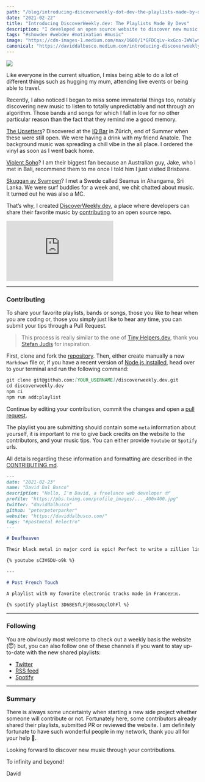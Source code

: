 ```yaml
---
path: "/blog/introducing-discoverweekly-dot-dev-the-playlists-made-by-devs"
date: "2021-02-22"
title: "Introducing DiscoverWeekly.dev: The Playlists Made By Devs"
description: "I developed an open source website to discover new music on a weekly basis without an algorithm."
tags: "#showdev #webdev #motivation #music"
image: "https://cdn-images-1.medium.com/max/1600/1*GFDCqLv-kxGco-IWWlwtJw.png"
canonical: "https://daviddalbusco.medium.com/introducing-discoverweekly-dev-the-playlists-made-by-devs-66e9d14f6e05"
---
```


![](https://cdn-images-1.medium.com/max/1600/1*GFDCqLv-kxGco-IWWlwtJw.png)

Like everyone in the current situation, I miss being able to do a lot of different things such as hugging my mum, attending live events or being able to travel.

Recently, I also noticed I began to miss some immaterial things too, notably discovering new music to listen to totally unpredictably and not through an algorithm. Those bands and songs for which I fall in love for no other particular reason than the fact that they remind me a good memory.

[The Upsetters](https://www.youtube.com/watch?v=e1dt57Uq2hU&list=PL0B8FFFE57D5024AE)? Discovered at the [IQ Bar](https://www.iq-bar.com/) in Zürich, end of Summer when these were still open. We were having a drink with my friend Anatole. The background music was spreading a chill vibe in the all place. I ordered the vinyl as soon as I went back home.

[Violent Soho](https://www.youtube.com/watch?v=RN9NC4iQcsA)? I am their biggest fan because an Australian guy, Jake, who I met in Bali, recommend them to me once I told him I just visited Brisbane.

[Skuggan av Svampen](https://www.youtube.com/watch?v=vd_G92JIIaw)? I met a Swede called Seamus in Ahangama, Sri Lanka. We were surf buddies for a week and, we chit chatted about music. It turned out he was also a MC.

That’s why, I created [DiscoverWeekly.dev](https://discoverweekly.dev/), a place where developers can share their favorite music by [contributing](https://github.com/peterpeterparker/discoverweekly.dev#contributing) to an open source repo.

<iframe width="280" height="158" src="https://www.youtube.com/embed/uohpcHeR_E8" frameborder="0" allow="accelerometer; autoplay; encrypted-media; gyroscope; picture-in-picture" allowfullscreen></iframe>
<br/>

---

### Contributing

To share your favorite playlists, bands or songs, those you like to hear when you are coding or, those you simply just like to hear any time, you can submit your tips through a Pull Request.

> This process is really similar to the one of [Tiny Helpers.dev](https://tiny-helpers.dev/), thank you [Stefan Judis](https://twitter.com/stefanjudis) for inspiration.

First, clone and fork the [repository](https://github.com/peterpeterparker/discoverweekly.dev). Then, either create manually a new `Markdown` file or, if you have a recent version of [Node.js installed](https://nodejs.org/en/), head over to your terminal and run the following command:

```markdown
git clone git@github.com:[YOUR_USERNAME]/discoverweekly.dev.git
cd discoverweekly.dev
npm ci
npm run add:playlist
```

Continue by editing your contribution, commit the changes and open a [pull request](https://help.github.com/en/github/collaborating-with-issues-and-pull-requests/creating-a-pull-request).

The playlist you are submitting should contain some `meta` information about yourself, it is important to me to give back credits on the website to the contributors, and your music tips. You can either provide `Youtube` or `Spotify` urls.

All details regarding these information and formatting are described in the [CONTRIBUTING.md](https://github.com/peterpeterparker/discoverweekly.dev/blob/main/CONTRIBUTING.md).

```markdown
---
date: "2021-02-23"
name: "David Dal Busco"
description: "Hello, I'm David, a freelance web developer 🤓"
profile: "https://pbs.twimg.com/profile_images/..._400x400.jpg"
twitter: "daviddalbusco"
github: "peterpeterparker"
website: "https://daviddalbusco.com/"
tags: "#postmetal #electro"
---

# Deafheaven

Their black metal in major cord is epic! Perfect to write a zillion lines of code. I have seen them three times live, hopefully one day at least a fourth time 🤞.

{% youtube sC3V6DU-o9k %}

---

# Post French Touch

A playlist with my favorite electronic tracks made in France🇫🇷.

{% spotify playlist 3D6BESfLFj08osOqclOhFl %}
```

---

### Following

You are obviously most welcome to check out a weekly basis the website (😇) but, you can also follow one of these channels if you want to stay up-to-date with the new shared playlists:

- [Twitter](https://twitter.com/discoverweekly_)
- [RSS feed](https://discoverweekly.dev/rss.xml)
- [Spotify](https://open.spotify.com/playlist/1psyoVD1j3KOBBKADkJNat?si=a7ca738f5f42441d&nd=1)

---

### Summary

There is always some uncertainty when starting a new side project whether someone will contribute or not. Fortunately here, some contributors already shared their playlists, submitted PR or reviewed the website. I am definitely fortunate to have such wonderful people in my network, thank you all for your help 🙏.

Looking forward to discover new music through your contributions.

To infinity and beyond!

David
